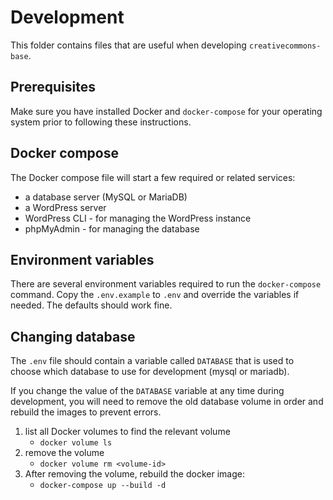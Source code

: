 # Development

This folder contains files that are useful when developing `creativecommons-base`.

## Prerequisites

Make sure you have installed Docker and `docker-compose` for your operating system prior to following these instructions.

## Docker compose

The Docker compose file will start a few required or related services:

- a database server (MySQL or MariaDB)
- a WordPress server
- WordPress CLI - for managing the WordPress instance
- phpMyAdmin - for managing the database


## Environment variables

There are several environment variables required to run the `docker-compose` command. Copy the `.env.example` to `.env` and override the variables if needed. The defaults should work fine.


## Changing database

The `.env` file should contain a variable called `DATABASE` that is used to choose which database to use for development (mysql or mariadb).

If you change the value of the `DATABASE` variable at any time during development, you will need to remove the old database volume in order and rebuild the images to prevent errors. 

1. list all Docker volumes to find the relevant volume
    - `docker volume ls`
2. remove the volume
    - `docker volume rm <volume-id>`
3. After removing the volume, rebuild the docker image:
    - `docker-compose up --build -d`
